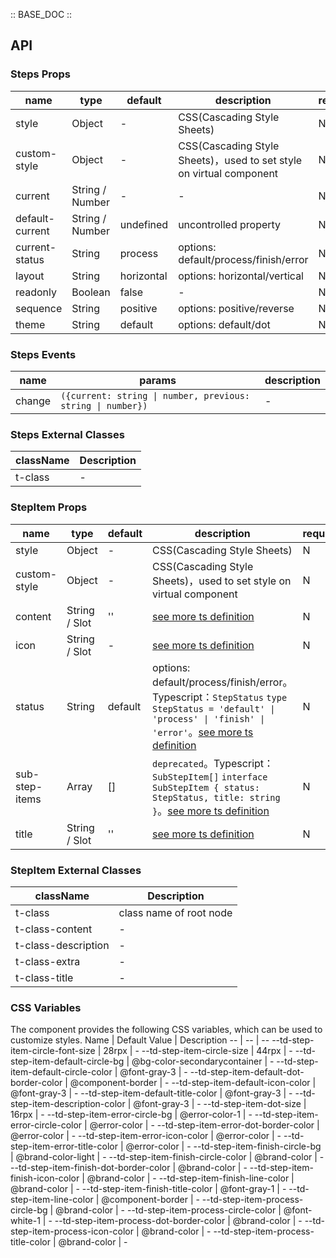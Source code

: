 :: BASE_DOC ::

## API

### Steps Props

name | type | default | description | required
-- | -- | -- | -- | --
style | Object | - | CSS(Cascading Style Sheets) | N
custom-style | Object | - | CSS(Cascading Style Sheets)，used to set style on virtual component | N
current | String / Number | - | \- | N
default-current | String / Number | undefined | uncontrolled property | N
current-status | String | process | options: default/process/finish/error | N
layout | String | horizontal | options: horizontal/vertical | N
readonly | Boolean | false | \- | N
sequence | String | positive | options: positive/reverse | N
theme | String | default | options: default/dot | N

### Steps Events

name | params | description
-- | -- | --
change | `({current: string \| number, previous: string \| number})` | \-
### Steps External Classes

className | Description
-- | --
t-class | \-


### StepItem Props

name | type | default | description | required
-- | -- | -- | -- | --
style | Object | - | CSS(Cascading Style Sheets) | N
custom-style | Object | - | CSS(Cascading Style Sheets)，used to set style on virtual component | N
content | String / Slot | '' | [see more ts definition](https://github.com/Tencent/tdesign-miniprogram/blob/develop/src/common/common.ts) | N
icon | String / Slot | - | [see more ts definition](https://github.com/Tencent/tdesign-miniprogram/blob/develop/src/common/common.ts) | N
status | String | default | options: default/process/finish/error。Typescript：`StepStatus` `type StepStatus = 'default' \| 'process' \| 'finish' \| 'error'`。[see more ts definition](https://github.com/Tencent/tdesign-miniprogram/tree/develop/src/step-item/type.ts) | N
sub-step-items | Array | [] | `deprecated`。Typescript：`SubStepItem[]` `interface SubStepItem { status: StepStatus, title: string }`。[see more ts definition](https://github.com/Tencent/tdesign-miniprogram/tree/develop/src/step-item/type.ts) | N
title | String / Slot | '' | [see more ts definition](https://github.com/Tencent/tdesign-miniprogram/blob/develop/src/common/common.ts) | N
### StepItem External Classes

className | Description
-- | --
t-class | class name of root node
t-class-content | \-
t-class-description | \-
t-class-extra | \-
t-class-title | \-

### CSS Variables

The component provides the following CSS variables, which can be used to customize styles.
Name | Default Value | Description 
-- | -- | --
--td-step-item-circle-font-size | 28rpx | - 
--td-step-item-circle-size | 44rpx | - 
--td-step-item-default-circle-bg | @bg-color-secondarycontainer | - 
--td-step-item-default-circle-color | @font-gray-3 | - 
--td-step-item-default-dot-border-color | @component-border | - 
--td-step-item-default-icon-color | @font-gray-3 | - 
--td-step-item-default-title-color | @font-gray-3 | - 
--td-step-item-description-color | @font-gray-3 | - 
--td-step-item-dot-size | 16rpx | - 
--td-step-item-error-circle-bg | @error-color-1 | - 
--td-step-item-error-circle-color | @error-color | - 
--td-step-item-error-dot-border-color | @error-color | - 
--td-step-item-error-icon-color | @error-color | - 
--td-step-item-error-title-color | @error-color | - 
--td-step-item-finish-circle-bg | @brand-color-light | - 
--td-step-item-finish-circle-color | @brand-color | - 
--td-step-item-finish-dot-border-color | @brand-color | - 
--td-step-item-finish-icon-color | @brand-color | - 
--td-step-item-finish-line-color | @brand-color | - 
--td-step-item-finish-title-color | @font-gray-1 | - 
--td-step-item-line-color | @component-border | - 
--td-step-item-process-circle-bg | @brand-color | - 
--td-step-item-process-circle-color | @font-white-1 | - 
--td-step-item-process-dot-border-color | @brand-color | - 
--td-step-item-process-icon-color | @brand-color | - 
--td-step-item-process-title-color | @brand-color | -